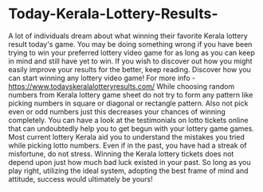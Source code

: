 # Today-Kerala-Lottery-Results-
 A lot of individuals dream about what winning their favorite Kerala lottery result today's game. You may be doing something wrong if you have been trying to win your preferred lottery video game for as long as you can keep in mind and still have yet to win. If you wish to discover out how you might easily improve your results for the better, keep reading. Discover how you can start winning any lottery video game!  For more info - https://www.todayskeralalotteryresults.com/  While choosing random numbers from Kerala lottery game sheet do not try to form any pattern like picking numbers in square or diagonal or rectangle pattern. Also not pick even or odd numbers just this decreases your chances of winning completely. You can have a look at the testimonials on lotto tickets online that can undoubtedly help you to get begun with your lottery game games. Most current lottery Kerala aid you to understand the mistakes you tried while picking lotto numbers.  Even if in the past, you have had a streak of misfortune, do not stress. Winning the Kerala lottery tickets does not depend upon just how much bad luck existed in your past. So long as you play right, utilizing the ideal system, adopting the best frame of mind and attitude, success would ultimately be yours!

